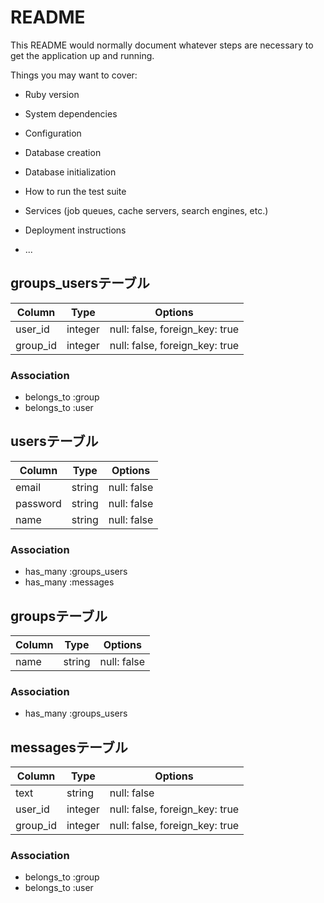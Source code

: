 # README

This README would normally document whatever steps are necessary to get the
application up and running.

Things you may want to cover:

* Ruby version

* System dependencies

* Configuration

* Database creation

* Database initialization

* How to run the test suite

* Services (job queues, cache servers, search engines, etc.)

* Deployment instructions

* ...

 ## groups_usersテーブル  　

|Column|Type|Options|
|------|----|-------|
|user_id|integer|null: false, foreign_key: true|
|group_id|integer|null: false, foreign_key: true|

### Association
- belongs_to :group
- belongs_to :user

## usersテーブル

|Column|Type|Options|
|------|----|-------|
|email|string|null: false|
|password|string|null: false|
|name|string|null: false|

### Association
- has_many :groups_users
- has_many :messages

## groupsテーブル

|Column|Type|Options|
|------|----|-------|
|name|string|null: false|

### Association
- has_many :groups_users

## messagesテーブル

|Column|Type|Options|
|------|----|-------|
|text|string|null: false|
|user_id|integer|null: false, foreign_key: true|
|group_id|integer|null: false, foreign_key: true|

### Association
- belongs_to :group
- belongs_to :user
